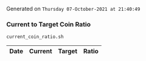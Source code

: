 Generated on `Thursday 07-October-2021 at 21:40:49`

### Current to Target Coin Ratio
`current_coin_ratio.sh`

Date|Current|Target|Ratio
---|---|---|---

